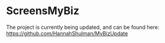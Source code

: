 # ScreensMyBiz
The project is currently being updated, and can be found here: https://github.com/HannahShulman/MyBizUpdate
